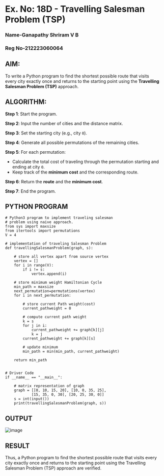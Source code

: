 # Ex. No: 18D - Travelling Salesman Problem (TSP)

### Name-Ganapathy Shriram V B
### Reg No-212223060064

## AIM:
To write a Python program to find the shortest possible route that visits every city exactly once and returns to the starting point using the **Travelling Salesman Problem (TSP)** approach.

## ALGORITHM:

**Step 1**: Start the program.

**Step 2**: Input the number of cities and the distance matrix.

**Step 3**: Set the starting city (e.g., city `0`).

**Step 4**: Generate all possible permutations of the remaining cities.

**Step 5**: For each permutation:
- Calculate the total cost of traveling through the permutation starting and ending at city `0`.
- Keep track of the **minimum cost** and the corresponding route.

**Step 6**: Return the **route** and the **minimum cost**.

**Step 7**: End the program.

## PYTHON PROGRAM

```
# Python3 program to implement traveling salesman
# problem using naive approach.
from sys import maxsize
from itertools import permutations
V = 4

# implementation of traveling Salesman Problem
def travellingSalesmanProblem(graph, s):

	# store all vertex apart from source vertex
	vertex = []
	for i in range(V):
		if i != s:
			vertex.append(i)

	# store minimum weight Hamiltonian Cycle
	min_path = maxsize
	next_permutation=permutations(vertex)
	for i in next_permutation:

		# store current Path weight(cost)
		current_pathweight = 0

		# compute current path weight
		k = s
		for j in i:
			current_pathweight += graph[k][j]
			k = j
		current_pathweight += graph[k][s]

		# update minimum
		min_path = min(min_path, current_pathweight)
		
	return min_path


# Driver Code
if __name__ == "__main__":

	# matrix representation of graph
	graph = [[0, 10, 15, 20], [10, 0, 35, 25],
			[15, 35, 0, 30], [20, 25, 30, 0]]
	s = int(input())
	print(travellingSalesmanProblem(graph, s))

```

## OUTPUT
![image](https://github.com/user-attachments/assets/87cc3f6c-3c42-43a1-9329-721a91453ad7)


## RESULT
Thus, a Python program to find the shortest possible route that visits every city exactly once and returns to the starting point using the Travelling Salesman Problem (TSP) approach are verified.
